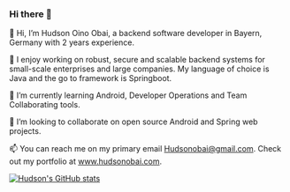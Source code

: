 ### Hi there 👋


👋 Hi, I’m Hudson Oino Obai, a backend software developer in Bayern, Germany with 2 years experience.

👀 I enjoy working on robust, secure and scalable backend systems for small-scale enterprises and large companies. My language of choice is Java and the go to framework is Springboot.

🌱 I’m currently learning Android, Developer Operations and Team Collaborating tools.

💞️ I’m looking to collaborate on open source Android and Spring web projects.

📫 You can reach me on my primary email Hudsonobai@gmail.com. Check out my portfolio at www.hudsonobai.com.

[![Hudson's GitHub stats](https://github-readme-stats.vercel.app/api?username=Hudson-obai)](https://github.com/hudson-obai/github-readme-stats)

